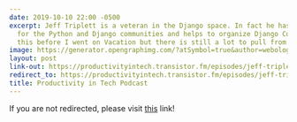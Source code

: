 ```yaml
---
date: 2019-10-10 22:00 -0500
excerpt: Jeff Triplett is a veteran in the Django space. In fact he has done so much
  for the Python and Django communities and helps to organize Django Con). We recorded
  this before I went on Vacation but there is still a lot to pull from this episode!
image: https://generator.opengraphimg.com/?atSymbol=true&author=webology&authorSize=text-2xl&style=modern&tags=&title=Productivity+in+Tech+Podcast
layout: post
link-out: https://productivityintech.transistor.fm/episodes/jeff-triplett-tells-us-a-story-of-django-and-community
redirect_to: https://productivityintech.transistor.fm/episodes/jeff-triplett-tells-us-a-story-of-django-and-community
title: Productivity in Tech Podcast
---
```


<script type="text/javascript">
window.location.href = "{{ page.link-out }}";
</script>

If you are not redirected, please visit <a href="{{ post.link-out }}">this</a> link!